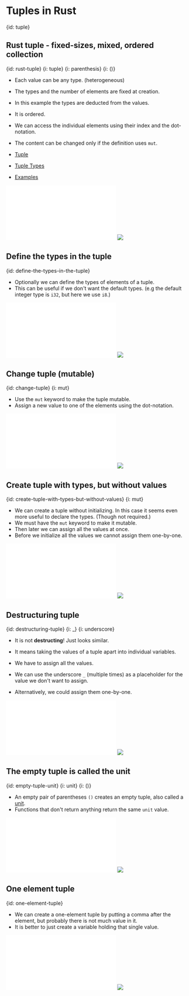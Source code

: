 # Tuples in Rust
{id: tuple}

## Rust tuple - fixed-sizes, mixed, ordered collection
{id: rust-tuple}
{i: tuple}
{i: parenthesis}
{i: ()}

* Each value can be any type. (heterogeneous)
* The types and the number of elements are fixed at creation.
* In this example the types are deducted from the values.
* It is ordered.
* We can access the individual elements using their index and the dot-notation.

* The content can be changed only if the definition uses `mut`.
* [Tuple](https://doc.rust-lang.org/std/primitive.tuple.html)
* [Tuple Types](https://doc.rust-lang.org/reference/types/tuple.html)
* [Examples](https://doc.rust-lang.org/rust-by-example/primitives/tuples.html)

![](examples/tuples/create-tuple/src/main.rs)
![](examples/tuples/create-tuple/out.out)

## Define the types in the tuple
{id: define-the-types-in-the-tuple}

* Optionally we can define the types of elements of a tuple.
* This can be useful if we don't want the default types. (e.g the default integer type is `i32`, but here we use `i8`.)

![](examples/tuples/define-types/src/main.rs)
![](examples/tuples/define-types/out.out)

## Change tuple (mutable)
{id: change-tuple}
{i: mut}

* Use the `mut` keyword to make the tuple mutable.
* Assign a new value to one of the elements using the dot-notation.

![](examples/tuples/change-tuple/src/main.rs)
![](examples/tuples/change-tuple/out.out)

## Create tuple with types, but without values
{id: create-tuple-with-types-but-without-values}
{i: mut}

* We can create a tuple without initializing. In this case it seems even more useful to declare the types. (Though not required.)
* We must have the `mut` keyword to make it mutable.
* Then later we can assign all the values at once.
* Before we initialize all the values we cannot assign them one-by-one.

![](examples/tuples/create-tuple-without-values/src/main.rs)
![](examples/tuples/create-tuple-without-values/out.out)


## Destructuring tuple
{id: destructuring-tuple}
{i: _}
{i: underscore}

* It is not **destructing**! Just looks similar.
* It means taking the values of a tuple apart into individual variables.
* We have to assign all the values.
* We can use the underscore `_` (multiple times) as a placeholder for the value we don't want to assign.

* Alternatively, we could assign them one-by-one.

![](examples/tuples/destructuring-tuple/src/main.rs)
![](examples/tuples/destructuring-tuple/out.out)

## The empty tuple is called the unit
{id: empty-tuple-unit}
{i: unit}
{i: ()}

* An empty pair of parentheses `()` creates an empty tuple, also called a [unit](https://doc.rust-lang.org/std/primitive.unit.html).
* Functions that don't return anything return the same `unit` value.

![](examples/tuples/empty/src/main.rs)
![](examples/tuples/empty/out.out)

## One element tuple
{id: one-element-tuple}

* We can create a one-element tuple by putting a comma after the element, but probably there is not much value in it.
* It is better to just create a variable holding that single value.

![](examples/tuples/one-element/src/main.rs)
![](examples/tuples/one-element/out.out)

